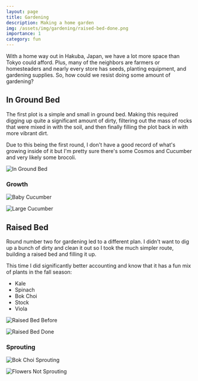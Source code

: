 ```yaml
---
layout: page
title: Gardening
description: Making a home garden
img: /assets/img/gardening/raised-bed-done.png
importance: 1
category: fun
---
```


With a home way out in Hakuba, Japan, we have a lot more space than Tokyo could
afford.  Plus, many of the neighbors are farmers or homesteaders and nearly
every store has seeds, planting equipment, and gardening supplies.  So, how
could we resist doing some amount of gardening?

## In Ground Bed

The first plot is a simple and small in ground bed.  Making this required
digging up quite a significant amount of dirty, filtering out the mass of rocks
that were mixed in with the soil, and then finally filling the plot back in
with more vibrant dirt.

Due to this being the first round, I don't have a good record of what's growing
inside of it but I'm pretty sure there's some Cosmos and Cucumber and very
likely some brocoli.

![In Ground Bed](/assets/img/gardening/in-ground-garden-bed.png)

### Growth

![Baby Cucumber](/assets/img/gardening/cucumber-baby.png)

![Large Cucumber](/assets/img/gardening/cucumber-large.png)

## Raised Bed

Round number two for gardening led to a different plan.  I didn't want to dig
up a bunch of dirty and clean it out so I took the much simpler route, building
a raised bed and filling it up.

This time I did significantly better accounting and know that it has a fun mix
of plants in the fall season:

*  Kale
*  Spinach
*  Bok Choi
*  Stock
*  Viola

![Raised Bed Before](/assets/img/gardening/raised-bed-start.png)

![Raised Bed Done](/assets/img/gardening/raised-bed-done.png)

### Sprouting

![Bok Choi Sprouting](/assets/img/gardening/bok-choi-sprouting.png)

![Flowers Not Sprouting](/assets/img/gardening/fresh-wet-dirt.png)
